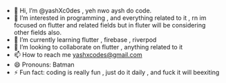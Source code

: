 - 👋 Hi, I’m @yashXc0des , yeh nwo aysh do code.
- 👀 I’m interested in programming , and everything related to it , rn im focused on flutter and related fields but in fluter will be considering other fields also.
- 🌱 I’m currently learning flutter , firebase , riverpod
- 💞️ I’m looking to collaborate on flutter  , anything related to it
- 📫 How to reach me yashxcodes@gmail.com
- 😄 Pronouns: Batman
- ⚡ Fun fact: coding is really fun , just do it daily , and fuck it will beexiting

<!---
yashXc0des/yashXc0des is a ✨ special ✨ repository because its `README.md` (this file) appears on your GitHub profile.
You can click the Preview link to take a look at your changes.
--->
